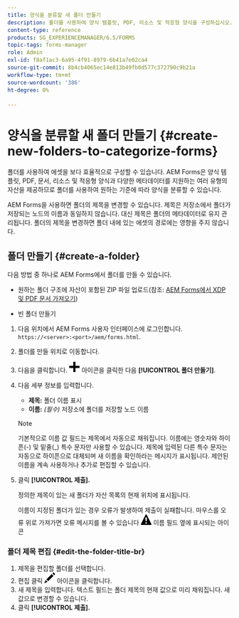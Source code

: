 ```yaml
---
title: 양식을 분류할 새 폴더 만들기
description: 폴더를 사용하여 양식 템플릿, PDF, 리소스 및 적응형 양식을 구성하십시오.
content-type: reference
products: SG_EXPERIENCEMANAGER/6.5/FORMS
topic-tags: forms-manager
role: Admin
exl-id: f8af1ac3-6a95-4f91-8979-6b41a7e02ca4
source-git-commit: 8b4cb4065ec14e813b49fb0d577c372790c9b21a
workflow-type: tm+mt
source-wordcount: '386'
ht-degree: 0%

---
```


# 양식을 분류할 새 폴더 만들기 {#create-new-folders-to-categorize-forms}

폴더를 사용하여 에셋을 보다 효율적으로 구성할 수 있습니다. AEM Forms은 양식 템플릿, PDF, 문서, 리소스 및 적응형 양식과 다양한 메타데이터를 지원하는 여러 유형의 자산을 제공하므로 폴더를 사용하여 원하는 기준에 따라 양식을 분류할 수 있습니다.

AEM Forms을 사용하면 폴더의 제목을 변경할 수 있습니다. 제목은 저장소에서 폴더가 저장되는 노드의 이름과 동일하지 않습니다. 대신 제목은 폴더의 메타데이터로 유지 관리됩니다. 폴더의 제목을 변경하면 폴더 내에 있는 에셋의 경로에는 영향을 주지 않습니다.

## 폴더 만들기 {#create-a-folder}

다음 방법 중 하나로 AEM Forms에서 폴더를 만들 수 있습니다.

* 원하는 폴더 구조에 자산이 포함된 ZIP 파일 업로드(참조: [AEM Forms에서 XDP 및 PDF 문서 가져오기](/help/forms/using/get-xdp-pdf-documents-aem.md))

* 빈 폴더 만들기

1. 다음 위치에서 AEM Forms 사용자 인터페이스에 로그인합니다. `https://<server>:<port>/aem/forms.html`.
1. 폴더를 만들 위치로 이동합니다.
1. 다음을 클릭합니다. ![aem6forms_add](assets/aem6forms_add.png) 아이콘을 클릭한 다음 **[!UICONTROL 폴더 만들기]**.

1. 다음 세부 정보를 입력합니다.

   * **제목:** 폴더 이름 표시
   * **이름:** *(필수)* 저장소에 폴더를 저장할 노드 이름

   >[!NOTE]
   >
   >기본적으로 이름 값 필드는 제목에서 자동으로 채워집니다. 이름에는 영숫자와 하이픈(-) 및 밑줄(_) 특수 문자만 사용할 수 있습니다. 제목에 입력된 다른 특수 문자는 자동으로 하이픈으로 대체되며 새 이름을 확인하라는 메시지가 표시됩니다. 제안된 이름을 계속 사용하거나 추가로 편집할 수 있습니다.

1. 클릭 **[!UICONTROL 제출].**

   정의한 제목이 있는 새 폴더가 자산 목록의 현재 위치에 표시됩니다.

   이름이 지정된 폴더가 있는 경우 오류가 발생하여 제출이 실패합니다. 마우스를 오류 위로 가져가면 오류 메시지를 볼 수 있습니다 ![aem6forms_error_alert](assets/aem6forms_error_alert.png) 이름 필드 옆에 표시되는 아이콘

### 폴더 제목 편집 {#edit-the-folder-title-br}

1. 제목을 편집할 폴더를 선택합니다.
1. 편집 클릭 ![aem6forms_edit](assets/aem6forms_edit.png) 아이콘을 클릭합니다.
1. 새 제목을 입력합니다. 텍스트 필드는 폴더 제목의 현재 값으로 미리 채워집니다. 새 값으로 변경할 수 있습니다.
1. 클릭 **[!UICONTROL 제출].**
